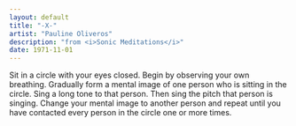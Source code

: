 ```yaml
---
layout: default
title: "-X-"
artist: "Pauline Oliveros"
description: "from <i>Sonic Meditations</i>"
date: 1971-11-01
---
```

Sit in a circle with your eyes closed. Begin by observing your own breathing. Gradually form a mental image of one person who is sitting in the circle. Sing a long tone to that person. Then sing the pitch that person is singing. Change your mental image to another person and repeat until you have contacted every person in the circle one or more times.
